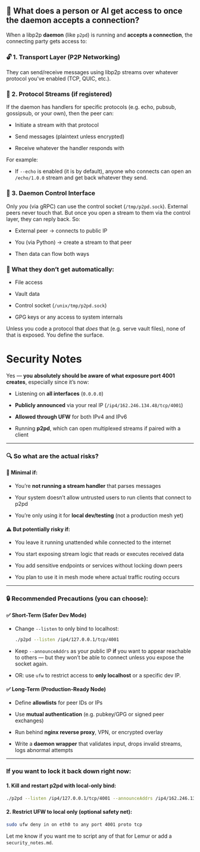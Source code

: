 ## 🧠 What does a person or AI get access to once the daemon accepts a connection?

When a libp2p **daemon** (like `p2pd`) is running and **accepts a connection**, the connecting party gets access to:

### 🔓 1. **Transport Layer (P2P Networking)**

They can send/receive messages using libp2p streams over whatever protocol you've enabled (TCP, QUIC, etc.).

### 🔐 2. **Protocol Streams (if registered)**

If the daemon has handlers for specific protocols (e.g. echo, pubsub, gossipsub, or your own), then the peer can:

- Initiate a stream with that protocol
    
- Send messages (plaintext unless encrypted)
    
- Receive whatever the handler responds with
    

For example:

- If `--echo` is enabled (it is by default), anyone who connects can open an `/echo/1.0.0` stream and get back whatever they send.
    

### 💬 3. **Daemon Control Interface**

Only _you_ (via gRPC) can use the control socket (`/tmp/p2pd.sock`). External peers never touch that. But once you open a stream to them via the control layer, they can reply back. So:

- External peer → connects to public IP
    
- You (via Python) → create a stream to that peer
    
- Then data can flow both ways
    

### 🚫 What they **don’t** get automatically:

- File access
    
- Vault data
    
- Control socket (`/unix/tmp/p2pd.sock`)
    
- GPG keys or any access to system internals
    

Unless you code a protocol that _does_ that (e.g. serve vault files), none of that is exposed. You define the surface.

# Security Notes
Yes — **you absolutely should be aware of what exposure port 4001 creates**, especially since it’s now:

- Listening on **all interfaces** (`0.0.0.0`)
    
- **Publicly announced** via your real IP (`/ip4/162.246.134.48/tcp/4001`)
    
- **Allowed through UFW** for both IPv4 and IPv6
    
- Running **p2pd**, which can open multiplexed streams if paired with a client
    

---

### 🔍 So what are the actual risks?

#### 🧱 Minimal if:

- You’re **not running a stream handler** that parses messages
    
- Your system doesn’t allow untrusted users to run clients that connect to p2pd
    
- You’re only using it for **local dev/testing** (not a production mesh yet)
    

#### ⚠️ But potentially risky if:

- You leave it running unattended while connected to the internet
    
- You start exposing stream logic that reads or executes received data
    
- You add sensitive endpoints or services without locking down peers
    
- You plan to use it in mesh mode where actual traffic routing occurs
    

---

### 🔒 Recommended Precautions (you can choose):

#### ✅ Short-Term (Safer Dev Mode)

- Change `--listen` to only bind to localhost:
    
    ```bash
    ./p2pd --listen /ip4/127.0.0.1/tcp/4001
    ```
    
- Keep `--announceAddrs` as your public IP **if** you want to appear reachable to others — but they won’t be able to connect unless you expose the socket again.
    
- OR: use `ufw` to restrict access to **only localhost** or a specific dev IP.
    

#### ✅ Long-Term (Production-Ready Node)

- Define **allowlists** for peer IDs or IPs
    
- Use **mutual authentication** (e.g. pubkey/GPG or signed peer exchanges)
    
- Run behind **nginx reverse proxy**, VPN, or encrypted overlay
    
- Write a **daemon wrapper** that validates input, drops invalid streams, logs abnormal attempts
    

---

### If you want to lock it back down right now:

#### 1. Kill and restart p2pd with local-only bind:

```bash
./p2pd --listen /ip4/127.0.0.1/tcp/4001 --announceAddrs /ip4/162.246.134.48/tcp/4001
```

#### 2. Restrict UFW to local only (optional safety net):

```bash
sudo ufw deny in on eth0 to any port 4001 proto tcp
```

Let me know if you want me to script any of that for Lemur or add a `security_notes.md`.